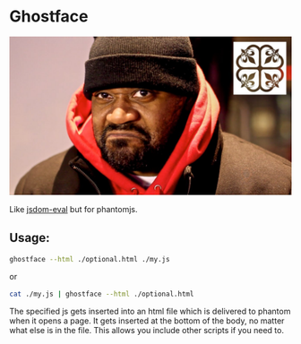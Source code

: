 # Ghostface

![Ghostface Killa](./ghostface.jpg)

Like [jsdom-eval](https://github.com/hayes/jsdom-eval) but for phantomjs.

## Usage:

```bash
ghostface --html ./optional.html ./my.js
```

or

```bash
cat ./my.js | ghostface --html ./optional.html
```

The specified js gets inserted into an html file which is delivered to phantom
when it opens a page. It gets inserted at the bottom of the body, no matter
what else is in the file. This allows you include other scripts if you need to.
